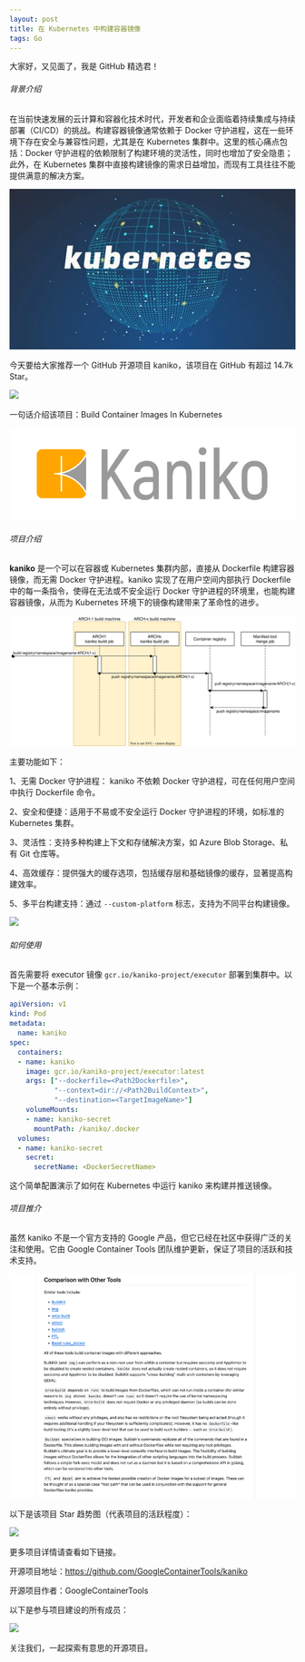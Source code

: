 ```yaml
---
layout: post
title: 在 Kubernetes 中构建容器镜像
tags: Go
---
```


大家好，又见面了，我是 GitHub 精选君！

###### 背景介绍

在当前快速发展的云计算和容器化技术时代，开发者和企业面临着持续集成与持续部署（CI/CD）的挑战。构建容器镜像通常依赖于 Docker 守护进程，这在一些环境下存在安全与兼容性问题，尤其是在 Kubernetes 集群中。这里的核心痛点包括：Docker 守护进程的依赖限制了构建环境的灵活性，同时也增加了安全隐患；此外，在 Kubernetes 集群中直接构建镜像的需求日益增加，而现有工具往往不能提供满意的解决方案。

![](https://raw.githubusercontent.com/ZhuPeng/pic/master/images/compress_image-20241007214834279.png)

今天要给大家推荐一个 GitHub 开源项目 kaniko，该项目在 GitHub 有超过 14.7k Star。

![](https://stats.deeptrain.net/repo/GoogleContainerTools/kaniko/?theme=light)

一句话介绍该项目：Build Container Images In Kubernetes

![](https://raw.githubusercontent.com/GoogleContainerTools/kaniko/master/logo/Kaniko-Logo.png)

###### 项目介绍

**kaniko** 是一个可以在容器或 Kubernetes 集群内部，直接从 Dockerfile 构建容器镜像，而无需 Docker 守护进程。kaniko 实现了在用户空间内部执行 Dockerfile 中的每一条指令，使得在无法或不安全运行 Docker 守护进程的环境里，也能构建容器镜像，从而为 Kubernetes 环境下的镜像构建带来了革命性的进步。

![](https://raw.githubusercontent.com/GoogleContainerTools/kaniko/master/docs/images/multi-arch.drawio.svg)

主要功能如下：

1、无需 Docker 守护进程： kaniko 不依赖 Docker 守护进程，可在任何用户空间中执行 Dockerfile 命令。

2、安全和便捷：适用于不易或不安全运行 Docker 守护进程的环境，如标准的 Kubernetes 集群。

3、灵活性：支持多种构建上下文和存储解决方案，如 Azure Blob Storage、私有 Git 仓库等。

4、高效缓存：提供强大的缓存选项，包括缓存层和基础镜像的缓存，显著提高构建效率。

5、多平台构建支持：通过 `--custom-platform` 标志，支持为不同平台构建镜像。

![](https://raw.githubusercontent.com/GoogleContainerTools/kaniko/master/docs/demo.gif)

###### 如何使用

首先需要将 executor 镜像 `gcr.io/kaniko-project/executor` 部署到集群中。以下是一个基本示例：

```yaml
apiVersion: v1
kind: Pod
metadata:
  name: kaniko
spec:
  containers:
  - name: kaniko
    image: gcr.io/kaniko-project/executor:latest
    args: ["--dockerfile=<Path2Dockerfile>",
           "--context=dir://<Path2BuildContext>",
           "--destination=<TargetImageName>"]
    volumeMounts:
    - name: kaniko-secret
      mountPath: /kaniko/.docker
  volumes:
  - name: kaniko-secret
    secret:
      secretName: <DockerSecretName>
```

这个简单配置演示了如何在 Kubernetes 中运行 kaniko 来构建并推送镜像。

###### 项目推介

虽然 kaniko 不是一个官方支持的 Google 产品，但它已经在社区中获得广泛的关注和使用。它由 Google Container Tools 团队维护更新，保证了项目的活跃和技术支持。

![](https://raw.githubusercontent.com/ZhuPeng/pic/master/images/compress_image-20240909221604521.png)

以下是该项目 Star 趋势图（代表项目的活跃程度）：

![](https://api.star-history.com/svg?repos=GoogleContainerTools/kaniko&type=Timeline)

更多项目详情请查看如下链接。

开源项目地址：https://github.com/GoogleContainerTools/kaniko 

开源项目作者：GoogleContainerTools

以下是参与项目建设的所有成员：

![](https://contrib.rocks/image?repo=GoogleContainerTools/kaniko)

关注我们，一起探索有意思的开源项目。

